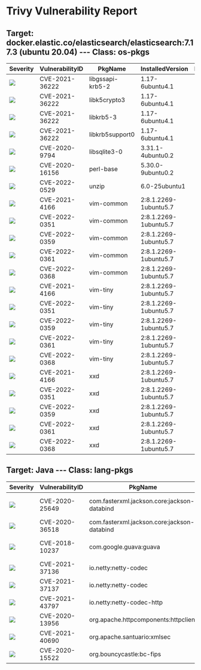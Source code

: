 # Trivy Vulnerability Report




## Target: docker.elastic.co/elasticsearch/elasticsearch:7.17.3 (ubuntu 20.04) --- Class: os-pkgs
|Severity|VulnerabilityID|PkgName|InstalledVersion|FixedVersion|
|--------|---------------|-------|----------------|------------|
|![](https://img.shields.io/badge/-MEDIUM-yellow)|CVE-2021-36222|libgssapi-krb5-2|1.17-6ubuntu4.1||
|![](https://img.shields.io/badge/-MEDIUM-yellow)|CVE-2021-36222|libk5crypto3|1.17-6ubuntu4.1||
|![](https://img.shields.io/badge/-MEDIUM-yellow)|CVE-2021-36222|libkrb5-3|1.17-6ubuntu4.1||
|![](https://img.shields.io/badge/-MEDIUM-yellow)|CVE-2021-36222|libkrb5support0|1.17-6ubuntu4.1||
|![](https://img.shields.io/badge/-MEDIUM-yellow)|CVE-2020-9794|libsqlite3-0|3.31.1-4ubuntu0.2||
|![](https://img.shields.io/badge/-MEDIUM-yellow)|CVE-2020-16156|perl-base|5.30.0-9ubuntu0.2||
|![](https://img.shields.io/badge/-MEDIUM-yellow)|CVE-2022-0529|unzip|6.0-25ubuntu1||
|![](https://img.shields.io/badge/-MEDIUM-yellow)|CVE-2021-4166|vim-common|2:8.1.2269-1ubuntu5.7||
|![](https://img.shields.io/badge/-MEDIUM-yellow)|CVE-2022-0351|vim-common|2:8.1.2269-1ubuntu5.7||
|![](https://img.shields.io/badge/-MEDIUM-yellow)|CVE-2022-0359|vim-common|2:8.1.2269-1ubuntu5.7||
|![](https://img.shields.io/badge/-MEDIUM-yellow)|CVE-2022-0361|vim-common|2:8.1.2269-1ubuntu5.7||
|![](https://img.shields.io/badge/-MEDIUM-yellow)|CVE-2022-0368|vim-common|2:8.1.2269-1ubuntu5.7||
|![](https://img.shields.io/badge/-MEDIUM-yellow)|CVE-2021-4166|vim-tiny|2:8.1.2269-1ubuntu5.7||
|![](https://img.shields.io/badge/-MEDIUM-yellow)|CVE-2022-0351|vim-tiny|2:8.1.2269-1ubuntu5.7||
|![](https://img.shields.io/badge/-MEDIUM-yellow)|CVE-2022-0359|vim-tiny|2:8.1.2269-1ubuntu5.7||
|![](https://img.shields.io/badge/-MEDIUM-yellow)|CVE-2022-0361|vim-tiny|2:8.1.2269-1ubuntu5.7||
|![](https://img.shields.io/badge/-MEDIUM-yellow)|CVE-2022-0368|vim-tiny|2:8.1.2269-1ubuntu5.7||
|![](https://img.shields.io/badge/-MEDIUM-yellow)|CVE-2021-4166|xxd|2:8.1.2269-1ubuntu5.7||
|![](https://img.shields.io/badge/-MEDIUM-yellow)|CVE-2022-0351|xxd|2:8.1.2269-1ubuntu5.7||
|![](https://img.shields.io/badge/-MEDIUM-yellow)|CVE-2022-0359|xxd|2:8.1.2269-1ubuntu5.7||
|![](https://img.shields.io/badge/-MEDIUM-yellow)|CVE-2022-0361|xxd|2:8.1.2269-1ubuntu5.7||
|![](https://img.shields.io/badge/-MEDIUM-yellow)|CVE-2022-0368|xxd|2:8.1.2269-1ubuntu5.7||

## Target: Java --- Class: lang-pkgs
|Severity|VulnerabilityID|PkgName|InstalledVersion|FixedVersion|
|--------|---------------|-------|----------------|------------|
|![](https://img.shields.io/badge/-HIGH-orange)|CVE-2020-25649|com.fasterxml.jackson.core:jackson-databind|2.10.4|2.6.7.4, 2.9.10.7, 2.10.5.1|
|![](https://img.shields.io/badge/-HIGH-orange)|CVE-2020-36518|com.fasterxml.jackson.core:jackson-databind|2.10.4|2.12.6.1, 2.13.2.1|
|![](https://img.shields.io/badge/-MEDIUM-yellow)|CVE-2018-10237|com.google.guava:guava|19.0|24.1.1-jre, 24.1.1-android|
|![](https://img.shields.io/badge/-HIGH-orange)|CVE-2021-37136|io.netty:netty-codec|4.1.66.Final|4.1.68.Final|
|![](https://img.shields.io/badge/-HIGH-orange)|CVE-2021-37137|io.netty:netty-codec|4.1.66.Final|4.1.68.Final|
|![](https://img.shields.io/badge/-MEDIUM-yellow)|CVE-2021-43797|io.netty:netty-codec-http|4.1.66.Final|4.1.71.Final|
|![](https://img.shields.io/badge/-MEDIUM-yellow)|CVE-2020-13956|org.apache.httpcomponents:httpclient|4.5.10|4.5.13|
|![](https://img.shields.io/badge/-HIGH-orange)|CVE-2021-40690|org.apache.santuario:xmlsec|2.1.4|2.1.7, 2.2.3|
|![](https://img.shields.io/badge/-MEDIUM-yellow)|CVE-2020-15522|org.bouncycastle:bc-fips|1.0.2|1.0.2.1|
